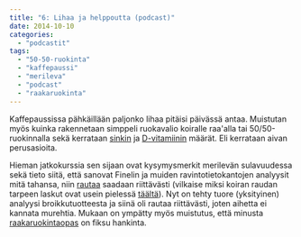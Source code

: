 ```yaml
---
title: "6: Lihaa ja helppoutta (podcast)"
date: 2014-10-10
categories: 
  - "podcastit"
tags: 
  - "50-50-ruokinta"
  - "kaffepaussi"
  - "merileva"
  - "podcast"
  - "raakaruokinta"
---
```


Kaffepaussissa pähkäillään paljonko lihaa pitäisi päivässä antaa. Muistutan myös kuinka rakennetaan simppeli ruokavalio koiralle raa'alla tai 50/50-ruokinnalla sekä kerrataan [sinkin](https://www.katiska.eu/tieto/sinkki/sinkki/ "Sinkki") ja [D-vitamiinin](https://www.katiska.eu/tieto/d-vitamiini/d-vitamiini/ "D-vitamiini") määrät. Eli kerrataan aivan perusasioita.

<!--more-->

Hieman jatkokurssia sen sijaan ovat kysymysmerkit merilevän sulavuudessa sekä tieto siitä, että sanovat Finelin ja muiden ravintotietokantojen analyysit mitä tahansa, niin [rautaa](https://www.katiska.eu/tieto/rauta/rauta/ "Rauta") saadaan riittävästi (vilkaise miksi koiran raudan tarpeen laskut ovat usein pielessä [täältä](https://www.katiska.eu/tieto/koira-tieto-ravitsemus/koira-tarve-mineraali/rauta-ja-koiran-ruokinta/)). Nyt on tehty tuore (yksityinen) analyysi broikkutuotteesta ja siinä oli rautaa riittävästi, joten aihetta ei kannata murehtia. Mukaan on ympätty myös muistutus, että minusta [raakaruokintaopas](https://store.katiska.info/tuote/koiran-ravitsemuksen-abc-koiran-raakaruokinta/ "ABC: Koiran raakaruokinta") on fiksu hankinta.
